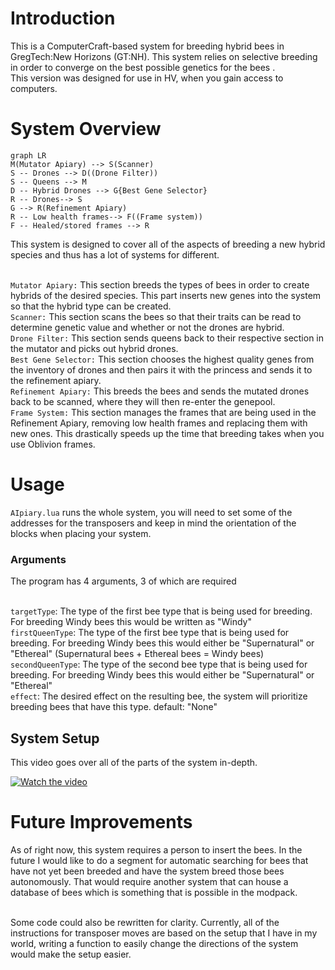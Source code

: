 # Introduction

This is a ComputerCraft-based system for breeding hybrid bees in GregTech:New Horizons (GT:NH). This system relies on selective breeding in order to converge on the best possible genetics for the bees . <br />
This version was designed for use in HV, when you gain access to computers. <br />

# System Overview
```mermaid
graph LR
M(Mutator Apiary) --> S(Scanner)
S -- Drones --> D((Drone Filter))
S -- Queens --> M
D -- Hybrid Drones --> G{Best Gene Selector}
R -- Drones--> S
G --> R(Refinement Apiary)
R -- Low health frames--> F((Frame system))
F -- Healed/stored frames --> R
```
This system is designed to cover all of the aspects of breeding a new hybrid species and thus has a lot of systems for different. <br /> <br />

```Mutator Apiary:``` This section breeds the types of bees in order to create hybrids of the desired species. This part inserts new genes into the system so that the hybrid type can be created. <br />
```Scanner:``` This section scans the bees so that their traits can be read to determine genetic value and whether or not the drones are hybrid. <br />
```Drone Filter:``` This section sends queens back to their respective section in the mutator and picks out hybrid drones. <br />
```Best Gene Selector:``` This section chooses the highest quality genes from the inventory of drones and then pairs it with the princess and sends it to the refinement apiary. <br />
```Refinement Apiary:``` This breeds the bees and sends the mutated drones back to be scanned, where they will then re-enter the genepool. <br />
```Frame System:``` This section manages the frames that are being used in the Refinement Apiary, removing low health frames and replacing them with new ones. This drastically speeds up the time that breeding takes when you use Oblivion frames. <br />

# Usage

```AIpiary.lua``` runs the whole system, you will need to set some of the addresses for the transposers and keep in mind the orientation of the blocks when placing your system. <br />

### Arguments
The program has 4 arguments, 3 of which are required <br /><br />

``targetType``: The type of the first bee type that is being used for breeding. For breeding Windy bees this would be written as "Windy" <br />
``firstQueenType``: The type of the first bee type that is being used for breeding. For breeding Windy bees this would either be "Supernatural" or "Ethereal" (Supernatural bees + Ethereal bees = Windy bees) <br />
``secondQueenType``: The type of the second bee type that is being used for breeding. For breeding Windy bees this would either be "Supernatural" or "Ethereal" <br />
``effect``: The desired effect on the resulting bee, the system will prioritize breeding bees that have this type. default: "None" <br />


## System Setup
This video goes over all of the parts of the system  in-depth. <br />

[![Watch the video](https://img.youtube.com/vi/KSrcwvrrfcc/maxresdefault.jpg)](https://youtu.be/KSrcwvrrfcc?si=Fo8rvJ5OF9nfvns5)


# Future Improvements
As of right now, this system requires a person to insert the bees. In the future I would like to do a segment for automatic searching for bees that have not yet been breeded and have the system breed those bees autonomously. That would require another system that can house a database of bees which is something that is possible in the modpack. <br /> <br />

Some code could also be rewritten for clarity. Currently, all of the instructions for transposer moves are based on the setup that I have in my world, writing a function to easily change the directions of the system would make the setup easier. <br />
